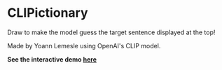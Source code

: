 # CLIPictionary

Draw to make the model guess the target sentence displayed at the top!

Made by Yoann Lemesle using OpenAI's CLIP model.

**See the interactive demo [here](https://huggingface.co/spaces/YoannLemesle/CLIPictionary)**
